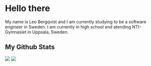 <!-- <style> 

    * {
        margin: 0;
        padding: 0;
        box-sizing: border-box;
    }

    h1 {
        position: relative;
        font-size: 2.5em;
        font-weight: bold;
        text-align: center;
    }

    .about {
        position: relative;
        transform: translate(-50%, 0);
        left: 50%;
        font-size: 1.5em;
        text-align: center;
        width: 50%;
        margin: 1.5em 0;
    }

    .stats {
        position: relative;
        transform: translate(-50%, 0);
        left: 50%;
        font-size: 1.5em;
        text-align: center;
        align-items: center;
        align-content: center;
        width: 50%;
        margin: 1.5em 0;
        display: flex;
        flex-direction: column;
    }
    
    .stats img {
        width: 70%;
        margin: 1em 0;
    }

    .contact {
        position: relative;
        transform: translate(-50%, 0);
        left: 50%;
        font-size: 1.5em;
        text-align: center;
        width: 50%;
    }

    .contact p {
        margin-top: 1em;
        font-size: 1em;
    }

</style> -->


<h1>
    Hello there
</h1>

<p class='about'> 
    My name is Leo Bergqvist and I am currently studying to be a software engineer in Sweden.
    I am currently in high school and atending NTI-Gymnasiet in Uppsala, Sweden.
</p>

<div class='stats'>
    <h2>
        My Github Stats
    </h2>
    <img src='https://github-readme-stats.vercel.app/api?username=Hillgo123&show_icons=true&theme=radical&hide=stars&include_all_commits=true&count_private=true&custom_title=Overall Stats'/>
    <img src='https://github-readme-stats.vercel.app/api/top-langs/?username=Hillgo123&theme=radical'/>
</div>
